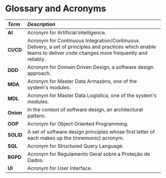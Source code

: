 # Glossary and Acronyms

| **_Term_**                   	| **_Description_**                                           |                                       
|:------------------------|:----------------------------------------------------------------|
| **AI** | Acronym for Artificial Intelligence.|
| **CI/CD** | Acronym for Continuous Integration/Continuous Delivery, a set of principles and practices which enable teams to deliver code changes more frequently and reliably.|
| **DDD** | Acronym for Domain Driven Design, a software design approach.|
| **MDA** | Acronym for Master Data Armazéns, one of the system's modules.|
| **MDL** | Acronym for Master Data Logistica, one of the system's modules.|
| **Onion** | In the context of software design, an architectural pattern.|
| **OOP** | Acronym for Object Oriented Programming.|
| **SOLID** | A set of software design principles whose first letter of each makes up the (mnemonic) acronym.|
| **SQL** | Acronym for Structured Query Language.|
| **RGPD** | Acronym for Regulamento Geral sobre a Proteção de Dados.|
| **UI** | Acronym for User Interface.|
